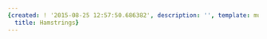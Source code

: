 ```yaml
---
{created: ! '2015-08-25 12:57:50.686382', description: '', template: muscle.html,
  title: Hamstrings}
---
```

